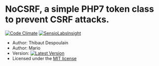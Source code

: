 # NoCSRF, a simple PHP7 token class to prevent CSRF attacks.

[![Code Climate](https://codeclimate.com/github/JBlond/NoCSRF/badges/gpa.svg)](https://codeclimate.com/github/JBlond/NoCSRF) [![SensioLabsInsight](https://insight.sensiolabs.com/projects/9d4e9157-569c-46c3-b38c-0a3d00a923ff/mini.png)](https://insight.sensiolabs.com/projects/9d4e9157-569c-46c3-b38c-0a3d00a923ff)

* Author: Thibaut Despoulain
* Author: Mario
* Version: [![Latest Version](https://img.shields.io/github/release/JBlond/NoCSRF.svg?style=flat-square&label=Release)](https://github.com/JBlond/NoCSRF/releases)
* Licensed under the [MIT license](LICENSE.md)
